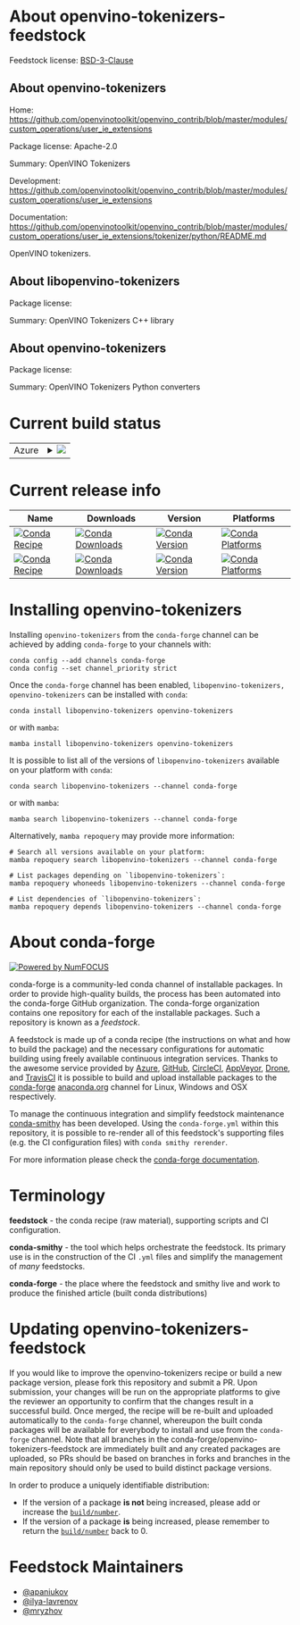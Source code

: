 About openvino-tokenizers-feedstock
===================================

Feedstock license: [BSD-3-Clause](https://github.com/conda-forge/openvino-tokenizers-feedstock/blob/main/LICENSE.txt)


About openvino-tokenizers
-------------------------

Home: https://github.com/openvinotoolkit/openvino_contrib/blob/master/modules/custom_operations/user_ie_extensions

Package license: Apache-2.0

Summary: OpenVINO Tokenizers

Development: https://github.com/openvinotoolkit/openvino_contrib/blob/master/modules/custom_operations/user_ie_extensions

Documentation: https://github.com/openvinotoolkit/openvino_contrib/blob/master/modules/custom_operations/user_ie_extensions/tokenizer/python/README.md

OpenVINO tokenizers.


About libopenvino-tokenizers
----------------------------



Package license: 

Summary: OpenVINO Tokenizers C++ library

About openvino-tokenizers
-------------------------



Package license: 

Summary: OpenVINO Tokenizers Python converters

Current build status
====================


<table>
    
  <tr>
    <td>Azure</td>
    <td>
      <details>
        <summary>
          <a href="https://dev.azure.com/conda-forge/feedstock-builds/_build/latest?definitionId=21057&branchName=main">
            <img src="https://dev.azure.com/conda-forge/feedstock-builds/_apis/build/status/openvino-tokenizers-feedstock?branchName=main">
          </a>
        </summary>
        <table>
          <thead><tr><th>Variant</th><th>Status</th></tr></thead>
          <tbody><tr>
              <td>linux_64</td>
              <td>
                <a href="https://dev.azure.com/conda-forge/feedstock-builds/_build/latest?definitionId=21057&branchName=main">
                  <img src="https://dev.azure.com/conda-forge/feedstock-builds/_apis/build/status/openvino-tokenizers-feedstock?branchName=main&jobName=linux&configuration=linux%20linux_64_" alt="variant">
                </a>
              </td>
            </tr><tr>
              <td>osx_64</td>
              <td>
                <a href="https://dev.azure.com/conda-forge/feedstock-builds/_build/latest?definitionId=21057&branchName=main">
                  <img src="https://dev.azure.com/conda-forge/feedstock-builds/_apis/build/status/openvino-tokenizers-feedstock?branchName=main&jobName=osx&configuration=osx%20osx_64_" alt="variant">
                </a>
              </td>
            </tr><tr>
              <td>win_64</td>
              <td>
                <a href="https://dev.azure.com/conda-forge/feedstock-builds/_build/latest?definitionId=21057&branchName=main">
                  <img src="https://dev.azure.com/conda-forge/feedstock-builds/_apis/build/status/openvino-tokenizers-feedstock?branchName=main&jobName=win&configuration=win%20win_64_" alt="variant">
                </a>
              </td>
            </tr>
          </tbody>
        </table>
      </details>
    </td>
  </tr>
</table>

Current release info
====================

| Name | Downloads | Version | Platforms |
| --- | --- | --- | --- |
| [![Conda Recipe](https://img.shields.io/badge/recipe-libopenvino--tokenizers-green.svg)](https://anaconda.org/conda-forge/libopenvino-tokenizers) | [![Conda Downloads](https://img.shields.io/conda/dn/conda-forge/libopenvino-tokenizers.svg)](https://anaconda.org/conda-forge/libopenvino-tokenizers) | [![Conda Version](https://img.shields.io/conda/vn/conda-forge/libopenvino-tokenizers.svg)](https://anaconda.org/conda-forge/libopenvino-tokenizers) | [![Conda Platforms](https://img.shields.io/conda/pn/conda-forge/libopenvino-tokenizers.svg)](https://anaconda.org/conda-forge/libopenvino-tokenizers) |
| [![Conda Recipe](https://img.shields.io/badge/recipe-openvino--tokenizers-green.svg)](https://anaconda.org/conda-forge/openvino-tokenizers) | [![Conda Downloads](https://img.shields.io/conda/dn/conda-forge/openvino-tokenizers.svg)](https://anaconda.org/conda-forge/openvino-tokenizers) | [![Conda Version](https://img.shields.io/conda/vn/conda-forge/openvino-tokenizers.svg)](https://anaconda.org/conda-forge/openvino-tokenizers) | [![Conda Platforms](https://img.shields.io/conda/pn/conda-forge/openvino-tokenizers.svg)](https://anaconda.org/conda-forge/openvino-tokenizers) |

Installing openvino-tokenizers
==============================

Installing `openvino-tokenizers` from the `conda-forge` channel can be achieved by adding `conda-forge` to your channels with:

```
conda config --add channels conda-forge
conda config --set channel_priority strict
```

Once the `conda-forge` channel has been enabled, `libopenvino-tokenizers, openvino-tokenizers` can be installed with `conda`:

```
conda install libopenvino-tokenizers openvino-tokenizers
```

or with `mamba`:

```
mamba install libopenvino-tokenizers openvino-tokenizers
```

It is possible to list all of the versions of `libopenvino-tokenizers` available on your platform with `conda`:

```
conda search libopenvino-tokenizers --channel conda-forge
```

or with `mamba`:

```
mamba search libopenvino-tokenizers --channel conda-forge
```

Alternatively, `mamba repoquery` may provide more information:

```
# Search all versions available on your platform:
mamba repoquery search libopenvino-tokenizers --channel conda-forge

# List packages depending on `libopenvino-tokenizers`:
mamba repoquery whoneeds libopenvino-tokenizers --channel conda-forge

# List dependencies of `libopenvino-tokenizers`:
mamba repoquery depends libopenvino-tokenizers --channel conda-forge
```


About conda-forge
=================

[![Powered by
NumFOCUS](https://img.shields.io/badge/powered%20by-NumFOCUS-orange.svg?style=flat&colorA=E1523D&colorB=007D8A)](https://numfocus.org)

conda-forge is a community-led conda channel of installable packages.
In order to provide high-quality builds, the process has been automated into the
conda-forge GitHub organization. The conda-forge organization contains one repository
for each of the installable packages. Such a repository is known as a *feedstock*.

A feedstock is made up of a conda recipe (the instructions on what and how to build
the package) and the necessary configurations for automatic building using freely
available continuous integration services. Thanks to the awesome service provided by
[Azure](https://azure.microsoft.com/en-us/services/devops/), [GitHub](https://github.com/),
[CircleCI](https://circleci.com/), [AppVeyor](https://www.appveyor.com/),
[Drone](https://cloud.drone.io/welcome), and [TravisCI](https://travis-ci.com/)
it is possible to build and upload installable packages to the
[conda-forge](https://anaconda.org/conda-forge) [anaconda.org](https://anaconda.org/)
channel for Linux, Windows and OSX respectively.

To manage the continuous integration and simplify feedstock maintenance
[conda-smithy](https://github.com/conda-forge/conda-smithy) has been developed.
Using the ``conda-forge.yml`` within this repository, it is possible to re-render all of
this feedstock's supporting files (e.g. the CI configuration files) with ``conda smithy rerender``.

For more information please check the [conda-forge documentation](https://conda-forge.org/docs/).

Terminology
===========

**feedstock** - the conda recipe (raw material), supporting scripts and CI configuration.

**conda-smithy** - the tool which helps orchestrate the feedstock.
                   Its primary use is in the construction of the CI ``.yml`` files
                   and simplify the management of *many* feedstocks.

**conda-forge** - the place where the feedstock and smithy live and work to
                  produce the finished article (built conda distributions)


Updating openvino-tokenizers-feedstock
======================================

If you would like to improve the openvino-tokenizers recipe or build a new
package version, please fork this repository and submit a PR. Upon submission,
your changes will be run on the appropriate platforms to give the reviewer an
opportunity to confirm that the changes result in a successful build. Once
merged, the recipe will be re-built and uploaded automatically to the
`conda-forge` channel, whereupon the built conda packages will be available for
everybody to install and use from the `conda-forge` channel.
Note that all branches in the conda-forge/openvino-tokenizers-feedstock are
immediately built and any created packages are uploaded, so PRs should be based
on branches in forks and branches in the main repository should only be used to
build distinct package versions.

In order to produce a uniquely identifiable distribution:
 * If the version of a package **is not** being increased, please add or increase
   the [``build/number``](https://docs.conda.io/projects/conda-build/en/latest/resources/define-metadata.html#build-number-and-string).
 * If the version of a package **is** being increased, please remember to return
   the [``build/number``](https://docs.conda.io/projects/conda-build/en/latest/resources/define-metadata.html#build-number-and-string)
   back to 0.

Feedstock Maintainers
=====================

* [@apaniukov](https://github.com/apaniukov/)
* [@ilya-lavrenov](https://github.com/ilya-lavrenov/)
* [@mryzhov](https://github.com/mryzhov/)

